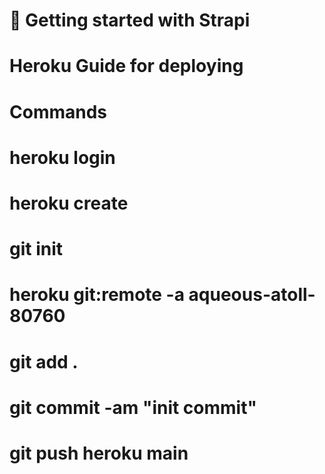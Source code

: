 # 🚀 Getting started with Strapi

# Heroku Guide for deploying

# Commands

# heroku login

# heroku create

# git init

# heroku git:remote -a aqueous-atoll-80760

# git add .

# git commit -am "init commit"

# git push heroku main
